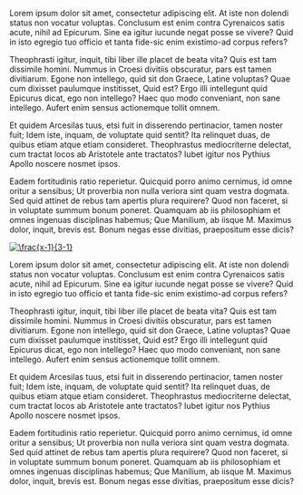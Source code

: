 
Lorem ipsum dolor sit amet, consectetur adipiscing elit. At iste non dolendi status non vocatur voluptas. Conclusum est enim contra Cyrenaicos satis acute, nihil ad Epicurum. Sine ea igitur iucunde negat posse se vivere? Quid in isto egregio tuo officio et tanta fide-sic enim existimo-ad corpus refers?

Theophrasti igitur, inquit, tibi liber ille placet de beata vita? Quis est tam dissimile homini. Nummus in Croesi divitiis obscuratur, pars est tamen divitiarum. Egone non intellego, quid sit don Graece, Latine voluptas? Quae cum dixisset paulumque institisset, Quid est? Ergo illi intellegunt quid Epicurus dicat, ego non intellego? Haec quo modo conveniant, non sane intellego. Aufert enim sensus actionemque tollit omnem.

Et quidem Arcesilas tuus, etsi fuit in disserendo pertinacior, tamen noster fuit; Idem iste, inquam, de voluptate quid sentit? Ita relinquet duas, de quibus etiam atque etiam consideret. Theophrastus mediocriterne delectat, cum tractat locos ab Aristotele ante tractatos? Iubet igitur nos Pythius Apollo noscere nosmet ipsos.

Eadem fortitudinis ratio reperietur. Quicquid porro animo cernimus, id omne oritur a sensibus; Ut proverbia non nulla veriora sint quam vestra dogmata. Sed quid attinet de rebus tam apertis plura requirere? Quod non faceret, si in voluptate summum bonum poneret. Quamquam ab iis philosophiam et omnes ingenuas disciplinas habemus; Que Manilium, ab iisque M. Maximus dolor, inquit, brevis est. Bonum negas esse divitias, praeposìtum esse dicis?


<a href="https://www.codecogs.com/eqnedit.php?latex=\frac{x-1}{3-1}" target="_blank"><img src="https://latex.codecogs.com/gif.latex?\frac{x-1}{3-1}" title="\frac{x-1}{3-1}" /></a>

Lorem ipsum dolor sit amet, consectetur adipiscing elit. At iste non dolendi status non vocatur voluptas. Conclusum est enim contra Cyrenaicos satis acute, nihil ad Epicurum. Sine ea igitur iucunde negat posse se vivere? Quid in isto egregio tuo officio et tanta fide-sic enim existimo-ad corpus refers?

Theophrasti igitur, inquit, tibi liber ille placet de beata vita? Quis est tam dissimile homini. Nummus in Croesi divitiis obscuratur, pars est tamen divitiarum. Egone non intellego, quid sit don Graece, Latine voluptas? Quae cum dixisset paulumque institisset, Quid est? Ergo illi intellegunt quid Epicurus dicat, ego non intellego? Haec quo modo conveniant, non sane intellego. Aufert enim sensus actionemque tollit omnem.

Et quidem Arcesilas tuus, etsi fuit in disserendo pertinacior, tamen noster fuit; Idem iste, inquam, de voluptate quid sentit? Ita relinquet duas, de quibus etiam atque etiam consideret. Theophrastus mediocriterne delectat, cum tractat locos ab Aristotele ante tractatos? Iubet igitur nos Pythius Apollo noscere nosmet ipsos.

Eadem fortitudinis ratio reperietur. Quicquid porro animo cernimus, id omne oritur a sensibus; Ut proverbia non nulla veriora sint quam vestra dogmata. Sed quid attinet de rebus tam apertis plura requirere? Quod non faceret, si in voluptate summum bonum poneret. Quamquam ab iis philosophiam et omnes ingenuas disciplinas habemus; Que Manilium, ab iisque M. Maximus dolor, inquit, brevis est. Bonum negas esse divitias, praeposìtum esse dicis?

